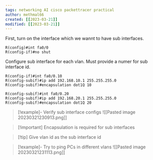 ```yaml
---
tags: networking AI cisco packettracer practical 
author: methmal66
created: [[2023-03-21]]
modified: [[2023-03-21]]
---
```

First, turn on the interface which we wannt to have sub interfaces. 
```cisco
R(config)#int fa0/0
R(config-if)#no shut
```

Configure sub interface for each vlan. Must provide a numer for sub interface id.
```cisco
R(config-if)#int fa0/0.10
R(config-subif)#ip add 192.168.10.1 255.255.255.0
R(config-subif)#encapsulation dot1Q 10

R(config-subif)#int fa0/0.20
R(config-subif)#ip add 192.168.20.1 255.255.255.0
R(config-subif)#encapsulation dot1Q 20
```

>[!example]- Verify sub interface configs
>![[Pasted image 20230321230913.png]]

>[!important] Encapsulation is required for sub interfaces

>[!tip] Give vlan id as the sub interface id

>[!example]- Try to ping PCs in different vlans
>![[Pasted image 20230321231113.png]]

